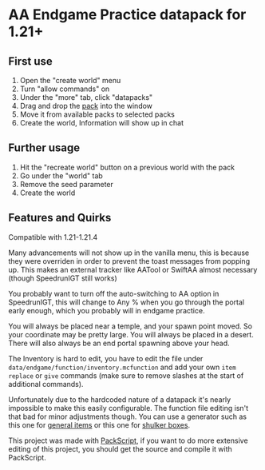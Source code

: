 # AA Endgame Practice datapack for 1.21+

## First use

1. Open the "create world" menu
2. Turn "allow commands" on
3. Under the "more" tab, click "datapacks"
4. Drag and drop the [pack](https://github.com/Slackow/AA-Endgame-Practice-1.21/releases/latest) into the window
5. Move it from available packs to selected packs
6. Create the world, Information will show up in chat

## Further usage

1. Hit the "recreate world" button on a previous world with the pack
2. Go under the "world" tab
3. Remove the seed parameter
4. Create the world

## Features and Quirks

Compatible with 1.21-1.21.4

Many advancements will not show up in the vanilla menu, this is because they were overriden in order to prevent the toast messages from popping up. This makes an external tracker like AATool or SwiftAA almost necessary (though SpeedrunIGT still works)

You probably want to turn off the auto-switching to AA option in SpeedrunIGT, this will change to Any % when you go through the portal early enough, which you probably will in endgame practice.

You will always be placed near a temple, and your spawn point moved. So your coordinate may be pretty large. You will always be placed in a desert. There will also always be an end portal spawning above your head.

The Inventory is hard to edit, you have to edit the file under `data/endgame/function/inventory.mcfunction` and add your own `item replace` or `give` commands (make sure to remove slashes at the start of additional commands).

Unfortunately due to the hardcoded nature of a datapack it's nearly impossible to make this easily configurable. The function file editing isn't that bad for minor adjustments though. You can use a generator such as this one for [general items](https://www.gamergeeks.net/apps/minecraft/give-command-generator) or this one for [shulker boxes](https://www.gamergeeks.net/apps/minecraft/give-command-generator/chests-shulkers).

This project was made with [PackScript](https://www.github.com/Slackow/PackScript), if you want to do more extensive editing of this project, you should get the source and compile it with PackScript.
